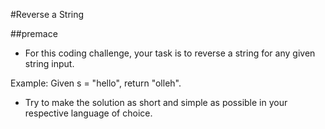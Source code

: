 #Reverse a String

##premace
-	For this coding challenge, your task is to reverse a string for any given string input.

Example: Given s = "hello", return "olleh".

-	Try to make the solution as short and simple as possible in your respective language of choice.